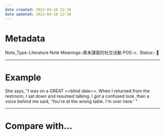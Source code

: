 ```yaml
---
date created: 2022-04-28 22:38
date updated: 2022-04-28 22:39
---
```


# Metadata

Note_Type::Literature Note
Meanings::素未謀面的社交活動
POS::`n.`
Status:: 👶

---

# Example

She says, "I was on a GREAT ==blind date==. When I returned from the restroom, I sat down and resumed talking. I got a confused look, then a voice behind me said, 'You're at the wrong table. I'm over here.' "

---

# Compare with...
